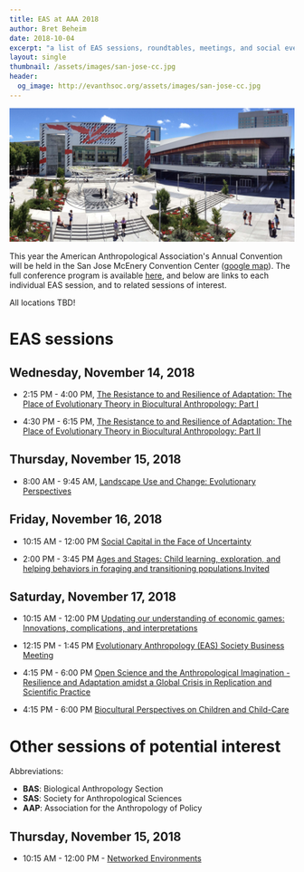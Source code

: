```yaml
---
title: EAS at AAA 2018
author: Bret Beheim
date: 2018-10-04
excerpt: "a list of EAS sessions, roundtables, meetings, and social events at AAA 2018 in San Jose, California as well as other sessions of possible interest"
layout: single
thumbnail: /assets/images/san-jose-cc.jpg
header:
  og_image: http://evanthsoc.org/assets/images/san-jose-cc.jpg
---
```


![](/assets/images/san-jose-cc.jpg)

This year the American Anthropological Association's Annual Convention will be held in the San Jose McEnery Convention Center ([google map](https://www.google.de/maps/place/150+W+San+Carlos+St,+San+Jose,+CA+95113,+USA/data=!4m2!3m1!1s0x808fccbaf6542615:0xec55e44f67e4380a?sa=X&ved=2ahUKEwihsImrrO3dAhUOsKQKHbp0BcsQ8gEwAHoECAAQAQ)). The full conference program is available [here](https://www.eventscribe.net/2018/AAA/), and below are links to each individual EAS session, and to related sessions of interest.

All locations TBD!


# EAS sessions

## Wednesday, November 14, 2018

- 2:15 PM - 4:00 PM, [The Resistance to and Resilience of Adaptation: The Place of Evolutionary Theory in Biocultural Anthropology: Part I](https://goo.gl/FKx4BB)

- 4:30 PM - 6:15 PM, [The Resistance to and Resilience of Adaptation: The Place of Evolutionary Theory in Biocultural Anthropology: Part II](https://goo.gl/dQ1opK)

## Thursday, November 15, 2018

- 8:00 AM - 9:45 AM, [Landscape Use and Change: Evolutionary Perspectives](https://goo.gl/FYpdU2)


## Friday, November 16, 2018

- 10:15 AM - 12:00 PM [Social Capital in the Face of Uncertainty](https://goo.gl/AKPhWG)

- 2:00 PM - 3:45 PM [Ages and Stages: Child learning, exploration, and helping behaviors in foraging and transitioning populations.Invited](https://goo.gl/3Cc4fM)

## Saturday, November 17, 2018

- 10:15 AM - 12:00 PM [Updating our understanding of economic games: Innovations, complications, and interpretations](https://goo.gl/Kbt3Fs)

- 12:15 PM - 1:45 PM [Evolutionary Anthropology (EAS) Society Business Meeting](https://goo.gl/4Ump1T)

- 4:15 PM - 6:00 PM [Open Science and the Anthropological Imagination - Resilience and Adaptation amidst a Global Crisis in Replication and Scientific Practice](https://goo.gl/L4bCCC)

- 4:15 PM - 6:00 PM [Biocultural Perspectives on Children and Child-Care](https://goo.gl/T3wofo)


# Other sessions of potential interest

Abbreviations:

* **BAS**: Biological Anthropology Section
* **SAS**: Society for Anthropological Sciences 
* **AAP**: Association for the Anthropology of Policy


## Thursday, November 15, 2018

- 10:15 AM - 12:00 PM - [Networked Environments](https://goo.gl/3AENqB)
